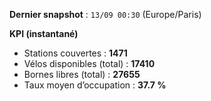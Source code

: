 **Dernier snapshot** : `13/09 00:30` (Europe/Paris)

**KPI (instantané)**

- Stations couvertes : **1471**
- Vélos disponibles (total) : **17410**
- Bornes libres (total) : **27655**
- Taux moyen d’occupation : **37.7 %**
